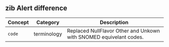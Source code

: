 ## zib Alert difference

| Concept         | Category          | Description                             | 
|-----------------|-------------------|-----------------------------------------|
|`code` | terminology | Replaced NullFlavor Other and Unkown with SNOMED equivelant codes.